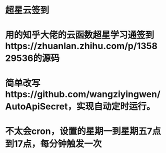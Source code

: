 # 超星云签到
# 用的知乎大佬的云函数超星学习通签到https://zhuanlan.zhihu.com/p/135829536的源码
# 简单改写https://github.com/wangziyingwen/AutoApiSecret，实现自动定时运行。
# 不太会cron，设置的星期一到星期五7点到17点，每分钟触发一次
